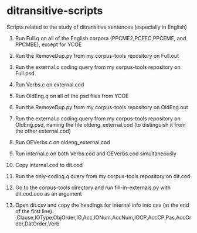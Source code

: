 ditransitive-scripts
====================

Scripts related to the study of ditransitive sentences (especially in English)

1) Run Full.q on all of the English corpora (PPCME2,PCEEC,PPCEME, and PPCMBE), except for YCOE

2) Run the RemoveDup.py from my corpus-tools repository on Full.out

3) Run the external.c coding query from my corpus-tools repository on Full.psd

4) Run Verbs.c on external.cod

5) Run OldEng.q on all of the psd files from YCOE

6) Run the RemoveDup.py from my corpus-tools repository on OldEng.out

7) Run the external.c coding query from my corpus-tools repository on OldEng.psd, naming the file oldeng_external.cod (to distinguish it from the other external.cod)

8) Run OEVerbs.c on oldeng_external.cod

9) Run internal.c on both Verbs.cod and OEVerbs.cod simultaneously

10) Copy internal.cod to dit.cod

11) Run the only-coding.q query from my corpus-tools repository on dit.cod

12) Go to the corpus-tools directory and run fill-in-externals.py with dit.cod.ooo as an argument

13) Open dit.csv and copy the headings for internal info into csv (at the end of the first line): ,Clause,IOType,ObjOrder,IO,Acc,IONum,AccNum,IOCP,AccCP,Pas,AccOrder,DatOrder,Verb
